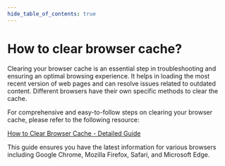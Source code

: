 ```yaml
---
hide_table_of_contents: true
---
```


# How to clear browser cache?

Clearing your browser cache is an essential step in troubleshooting and ensuring an optimal browsing experience. It helps in loading the most recent version of web pages and can resolve issues related to outdated content. Different browsers have their own specific methods to clear the cache.

For comprehensive and easy-to-follow steps on clearing your browser cache, please refer to the following resource:

[How to Clear Browser Cache - Detailed Guide](https://www.leadshook.com/help/how-to-clear-local-storage-in-google-chrome-browser/)

This guide ensures you have the latest information for various browsers including Google Chrome, Mozilla Firefox, Safari, and Microsoft Edge.
